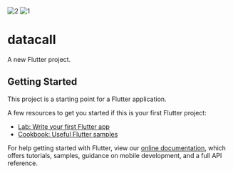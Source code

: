 ![2](https://user-images.githubusercontent.com/48346432/174496718-86353161-2548-4562-a524-441ac71af800.JPG)
![1](https://user-images.githubusercontent.com/48346432/174496721-a42fe45b-77f3-400d-a218-ab97e866466e.JPG)
# datacall

A new Flutter project.

## Getting Started

This project is a starting point for a Flutter application.

A few resources to get you started if this is your first Flutter project:

- [Lab: Write your first Flutter app](https://flutter.dev/docs/get-started/codelab)
- [Cookbook: Useful Flutter samples](https://flutter.dev/docs/cookbook)

For help getting started with Flutter, view our
[online documentation](https://flutter.dev/docs), which offers tutorials,
samples, guidance on mobile development, and a full API reference.
